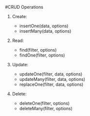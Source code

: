 #CRUD Operations
1. Create:
    * insertOne(data, options)
    * insertMany(data, options)

2. Read:
    * find(filter, options)
    * findOne(filter, options)

3. Update:
    * updateOne(filter, data, options)
    * updateMany(filter, data, options)
    * replaceOne(filter, data, options)

4. Delete:
    * deleteOne(filter, options)
    * deleteMany(filter, options)